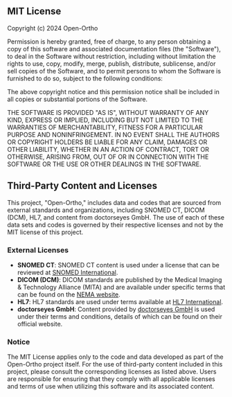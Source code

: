 ## MIT License

Copyright (c) 2024 Open-Ortho

Permission is hereby granted, free of charge, to any person obtaining a copy
of this software and associated documentation files (the "Software"), to deal
in the Software without restriction, including without limitation the rights
to use, copy, modify, merge, publish, distribute, sublicense, and/or sell
copies of the Software, and to permit persons to whom the Software is
furnished to do so, subject to the following conditions:

The above copyright notice and this permission notice shall be included in all
copies or substantial portions of the Software.

THE SOFTWARE IS PROVIDED "AS IS", WITHOUT WARRANTY OF ANY KIND, EXPRESS OR
IMPLIED, INCLUDING BUT NOT LIMITED TO THE WARRANTIES OF MERCHANTABILITY,
FITNESS FOR A PARTICULAR PURPOSE AND NONINFRINGEMENT. IN NO EVENT SHALL THE
AUTHORS OR COPYRIGHT HOLDERS BE LIABLE FOR ANY CLAIM, DAMAGES OR OTHER
LIABILITY, WHETHER IN AN ACTION OF CONTRACT, TORT OR OTHERWISE, ARISING FROM,
OUT OF OR IN CONNECTION WITH THE SOFTWARE OR THE USE OR OTHER DEALINGS IN THE
SOFTWARE.

## Third-Party Content and Licenses

This project, "Open-Ortho," includes data and codes that are sourced from external standards and organizations, including SNOMED CT, DICOM (DCM), HL7, and content from doctorseyes GmbH. The use of each of these data sets and codes is governed by their respective licenses and not by the MIT license of this project. 

### External Licenses

- **SNOMED CT**: SNOMED CT content is used under a license that can be reviewed at [SNOMED International](https://www.snomed.org/snomed-ct/get-snomed-ct).
- **DICOM (DCM)**: DICOM standards are published by the Medical Imaging & Technology Alliance (MITA) and are available under specific terms that can be found on the [NEMA website](https://www.nema.org/).
- **HL7**: HL7 standards are used under terms available at [HL7 International](https://www.hl7.org/).
- **doctorseyes GmbH**: Content provided by [doctorseyes GmbH](https://dentaleyepad.de/en/dentaleyepad-image-types/) is used under their terms and conditions, details of which can be found on their official website.

### Notice

The MIT License applies only to the code and data developed as part of the Open-Ortho project itself. For the use of third-party content included in this project, please consult the corresponding licenses as listed above. Users are responsible for ensuring that they comply with all applicable licenses and terms of use when utilizing this software and its associated content.
